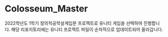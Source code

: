 # Colosseum_Master

2022학년도 1학기 창의적공학설계입문 프로젝트로 유니티 게임을 선택하여 진행합니다.
해당 리포지토리에는 유니티 프로젝트 파일이 순차적으로 업데이트되어 올라갑니다.
